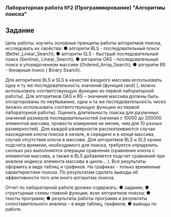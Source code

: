 ### Лабораторная работа №2 (Программирование) "Алгоритмы поиска"
## Задание

Цель работы: изучить основные принципы работы алгоритмов поиска, исследовать
их свойства:
  ● алгоритм BLS - последовательный поиск (Better_Linear_Search);
  ● алгоритм SLS - быстрый последовательный поиск (Sentinel_ Linear_Search);
  ● алгоритм OAS - последовательный поиск в упорядоченном массиве
  (Ordered_Array_Search);
  ● алгоритм ВS - бинарный поиск ( Binary Search).

Для алгоритмов BLS и SLS в качестве входного массива использовать одну и ту же
последовательность значений (функция rand( ), можно использовать
соответствующую функцию из первой лабораторной работы).
Для алгоритмов OAS и ВS – значения массива должны быть отсортированы по
неубыванию, одна и та же последовательность чисел (можно использовать
соответствующую функцию из первой лабораторной работы).
Оценить длительность поиска для различных значений размеров
последовательностей (начиная с 10000 до 200000 элементов массива, провести
измерения не менее, чем для 10 разных размерностей).
Для каждой размерности рассматриваются случаи нахождения ключа поиска в
начале, в середине и в конце массива, случай отсутствия ключа в массиве.
Для алгоритмов BLS и SLS кроме подсчета времени, необходимого для поиска,
требуется определить сколько раз выполняются операции сравнения (сравнение
ключа с элементом массива, а также в BLS добавляется подсчет сравнений при
анализе индекса элемента массива в цикле… ).
Все результаты оформить в виде таблиц и графиков. На графиках - только
временные характеристики поиска.
По результатам сделать выводы об эффективности того или иного алгоритма
поиска.

Отчет по лабораторной работе должен содержать:
  ● задание;
  ● структурные схемы главной функции, всех алгоритмов поиска;
  ● тексты программ;
  ● результаты работы программ и результаты сопоставительного анализа – в виде
  таблиц, графиков;
  ● выводы по работе.
